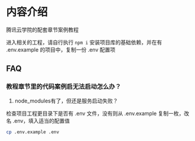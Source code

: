 # 内容介绍

腾讯云学院的配套章节案例教程

进入相关的工程，请自行执行 `npm i` 安装项目库的基础依赖，并在有 .env.example 的项目中，复制一份 .env 配置项

## FAQ

### 教程章节里的代码案例启无法启动怎么办？

1. node_modules有了，但还是服务启动失败？

检查项目工程更目录下是否有 .env 文件，没有则从 .env.example 复制一枚，改名 .env，填入适当的配置值

```bash
cp .env.example .env
```